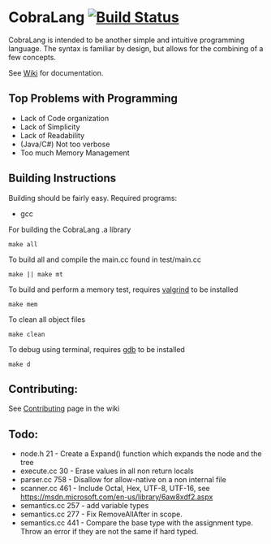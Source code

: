 # CobraLang [![Build Status][travis-image]][travis-url]

CobraLang is intended to be another simple and intuitive programming language. The syntax is familiar by design, but allows for the combining of a few concepts.

See [Wiki](https://github.com/chaseWillden/CobraLang/wiki) for documentation.

Top Problems with Programming
-----------------------------
 - Lack of Code organization
 - Lack of Simplicity
 - Lack of Readability
 - (Java/C#) Not too verbose
 - Too much Memory Management

Building Instructions
---------------------
Building should be fairly easy. Required programs:
 - gcc

For building the CobraLang .a library
```
make all
```
To build all and compile the main.cc found in test/main.cc
```
make || make mt
```
To build and perform a memory test, requires [valgrind](http://valgrind.org/) to be installed
```
make mem
```
To clean all object files
```
make clean
```
To debug using terminal, requires [gdb](https://www.gnu.org/software/gdb/) to be installed
```
make d
```

[travis-url]: https://travis-ci.org/chaseWillden/CobraLang/
[travis-image]: https://img.shields.io/travis/chaseWillden/CobraLang/master.svg?style=flat

Contributing:
-------------
See [Contributing](https://github.com/chaseWillden/CobraLang/wiki/Contributing) page in the wiki

Todo:
------
 - node.h 21 - Create a Expand() function which expands the node and the tree
 - execute.cc 30 - Erase values in all non return locals
 - parser.cc 758 - Disallow for allow-native on a non internal file
 - scanner.cc 461 - Include Octal, Hex, UTF-8, UTF-16, see https://msdn.microsoft.com/en-us/library/6aw8xdf2.aspx
 - semantics.cc 257 - add variable types
 - semantics.cc 277 - Fix RemoveAllAfter in scope. 
 - semantics.cc 441 - Compare the base type with the assignment type. Throw an error if they are not the same if hard typed.
